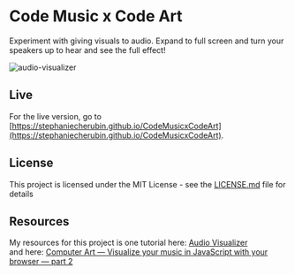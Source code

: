 # Code Music x Code Art
Experiment with giving visuals to audio. 
Expand to full screen and turn your speakers up to hear and see the full effect!

![audio-visualizer](https://user-images.githubusercontent.com/26418542/74289960-507fdc80-4ce5-11ea-8a17-db3f347dc7fc.gif)

## Live
For the live version, go to [https://stephaniecherubin.github.io/CodeMusicxCodeArt](https://stephaniecherubin.github.io/CodeMusicxCodeArt).

## License

This project is licensed under the MIT License - see the [LICENSE.md](LICENSE.md) file for details

## Resources
My resources for this project is one tutorial here: [Audio Visualizer](https://www.kkhaydarov.com/audio-visualizer/)  
and here: [Computer Art — Visualize your music in JavaScript with your browser — part 2](https://medium.com/@duraraxbaccano/computer-art-visualize-your-music-in-javascript-with-your-browser-part-2-fa1a3b73fdc6)
